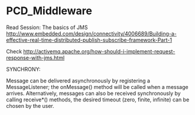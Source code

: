 # PCD_Middleware

Read Session: The basics of JMS 
http://www.embedded.com/design/connectivity/4006689/Building-a-effective-real-time-distributed-publish-subscribe-framework-Part-1

Check  http://activemq.apache.org/how-should-i-implement-request-response-with-jms.html

SYNCHRONY:

Message can be delivered asynchronously by registering a MessageListener; the onMessage() method will be called when a message arrives. Alternatively, messages can also be received synchronously by calling receive*() methods, the desired timeout (zero, finite, infinite) can be chosen by the user.
